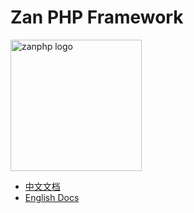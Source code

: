 # Zan PHP Framework

<img src="https://github.com/youzan/zanphp.io/blob/master/src/img/zan-logo-small@2x.png?raw=true" alt="zanphp logo" srcset="https://github.com/youzan/zanphp.io/blob/master/src/img/zan-logo-small.png?raw=true 1x, https://github.com/youzan/zanphp.io/blob/master/src/img/zan-logo-small@2x.png?raw=true 2x, https://github.com/youzan/zanphp.io/blob/master/src/img/zan-logo-small.png?raw=true" width="210" height="210">

 
* [中文文档](zh/)
* [English Docs](en/)
